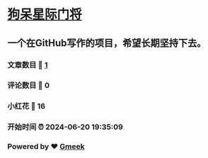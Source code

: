 # [狗呆星际门将](https://xn--0rr43pt3icinrw6b6pa.xyz/)
## 一个在GitHub写作的项目，希望长期坚持下去。
### 文章数目 :page_facing_up: [1](https://telltear.github.io/telltearown.github.io/tag.html) 
### 评论数目 :speech_balloon: 0 
### 小红花 :hibiscus: 16 
### 开始时间 :alarm_clock: 2024-06-20 19:35:09 
### Powered by :heart: [Gmeek](https://github.com/Meekdai/Gmeek)
